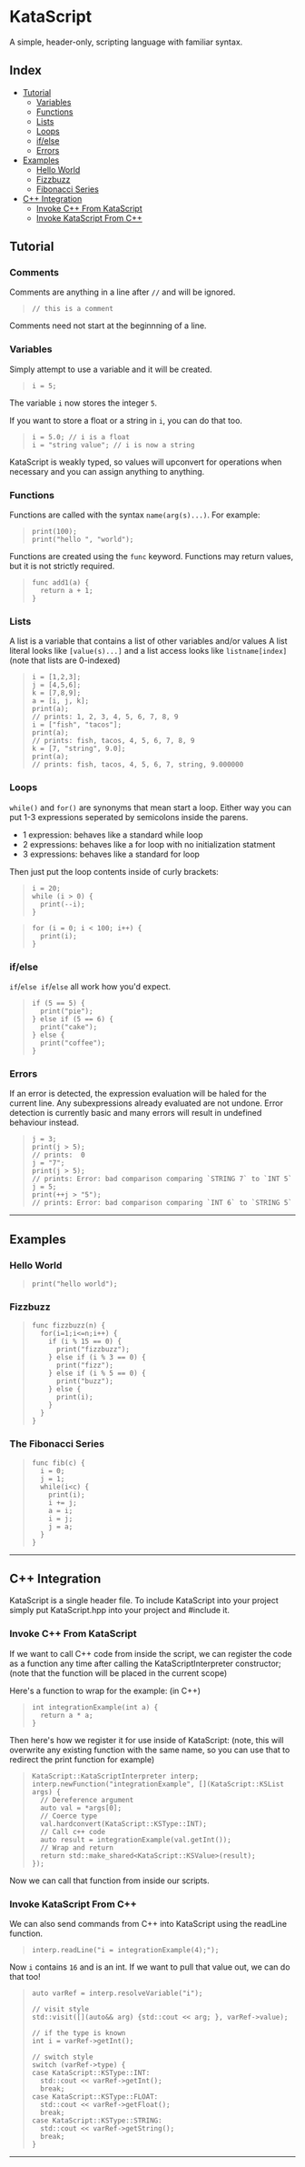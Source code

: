 # KataScript
A simple, header-only, scripting language with familiar syntax.

## Index
- [Tutorial](https://github.com/brwhale/KataScript/blob/main/README.md#tutorial)
  - [Variables](https://github.com/brwhale/KataScript/blob/main/README.md#variables)
  - [Functions](https://github.com/brwhale/KataScript/blob/main/README.md#functions)
  - [Lists](https://github.com/brwhale/KataScript/blob/main/README.md#lists)
  - [Loops](https://github.com/brwhale/KataScript/blob/main/README.md#loops)
  - [if/else](https://github.com/brwhale/KataScript/blob/main/README.md#ifelse)
  - [Errors](https://github.com/brwhale/KataScript/blob/main/README.md#errors)
- [Examples](https://github.com/brwhale/KataScript/blob/main/README.md#examples)
  - [Hello World](https://github.com/brwhale/KataScript/blob/main/README.md#hello-world)
  - [Fizzbuzz](https://github.com/brwhale/KataScript/blob/main/README.md#fizzbuzz)
  - [Fibonacci Series](https://github.com/brwhale/KataScript/blob/main/README.md#the-fibonacci-series)
- [C++ Integration](https://github.com/brwhale/KataScript/blob/main/README.md#c-integration)
  - [Invoke C++ From KataScript](https://github.com/brwhale/KataScript/blob/main/README.md#invoke-c-from-katascript)
  - [Invoke KataScript From C++](https://github.com/brwhale/KataScript/blob/main/README.md#invoke-katascript-from-c)

## Tutorial

### Comments
Comments are anything in a line after `//` and will be ignored.
>     // this is a comment
Comments need not start at the beginnning of a line.

### Variables
Simply attempt to use a variable and it will be created.

>     i = 5;

The variable `i` now stores the integer `5`.

If you want to store a float or a string in `i`, you can do that too.

>     i = 5.0; // i is a float
>     i = "string value"; // i is now a string

KataScript is weakly typed, so values will upconvert for operations when necessary and you can assign anything to anything.

### Functions
Functions are called with the syntax `name(arg(s)...)`. For example:

>     print(100);
>     print("hello ", "world");

Functions are created using the `func` keyword. Functions may return values, but it is not strictly required.

>     func add1(a) {
>       return a + 1;
>     }

### Lists
A list is a variable that contains a list of other variables and/or values
A list literal looks like `[value(s)...]` and a list access looks like `listname[index]` (note that lists are 0-indexed)

>     i = [1,2,3];
>     j = [4,5,6];
>     k = [7,8,9];
>     a = [i, j, k];
>     print(a);
>     // prints: 1, 2, 3, 4, 5, 6, 7, 8, 9
>     i = ["fish", "tacos"];
>     print(a);
>     // prints: fish, tacos, 4, 5, 6, 7, 8, 9
>     k = [7, "string", 9.0];
>     print(a);
>     // prints: fish, tacos, 4, 5, 6, 7, string, 9.000000

### Loops
`while()` and `for()` are synonyms that mean start a loop. Either way you can put 1-3 expressions seperated by semicolons inside the parens.
- 1 expression: behaves like a standard while loop
- 2 expressions: behaves like a for loop with no initialization statment
- 3 expressions: behaves like a standard for loop

Then just put the loop contents inside of curly brackets:

>     i = 20;
>     while (i > 0) {
>       print(--i);
>     }

>     for (i = 0; i < 100; i++) {
>       print(i);
>     }

### if/else
`if`/`else if`/`else` all work how you'd expect.

>     if (5 == 5) { 
>       print("pie"); 
>     } else if (5 == 6) { 
>       print("cake"); 
>     } else { 
>       print("coffee"); 
>     }

### Errors
If an error is detected, the expression evaluation will be haled for the current line. Any subexpressions already evaluated are not undone. Error detection is currently basic and many errors will result in undefined behaviour instead.

>     j = 3;
>     print(j > 5);
>     // prints:  0
>     j = "7";
>     print(j > 5);
>     // prints: Error: bad comparison comparing `STRING 7` to `INT 5`
>     j = 5;
>     print(++j > "5");
>     // prints: Error: bad comparison comparing `INT 6` to `STRING 5`

----

## Examples
### Hello World
>     print("hello world");

### Fizzbuzz
>     func fizzbuzz(n) {
>       for(i=1;i<=n;i++) { 
>         if (i % 15 == 0) { 
>           print("fizzbuzz"); 
>         } else if (i % 3 == 0) { 
>           print("fizz"); 
>         } else if (i % 5 == 0) { 
>           print("buzz"); 
>         } else { 
>           print(i);
>         } 
>       }
>     }

### The Fibonacci Series
>     func fib(c) {
>       i = 0;
>       j = 1;
>       while(i<c) { 
>         print(i); 
>         i += j; 
>         a = i;
>         i = j;
>         j = a;
>       }
>     }

----

## C++ Integration
KataScript is a single header file. To include KataScript into your project simply put KataScript.hpp into your project and #include it.

### Invoke C++ From KataScript
If we want to call C++ code from inside the script, we can register the code as a function any time after calling the KataScriptInterpreter constructor; (note that the function will be placed in the current scope)

Here's a function to wrap for the example: (in C++)
>     int integrationExample(int a) {
>       return a * a;
>     }

Then here's how we register it for use inside of KataScript: (note, this will overwrite any existing function with the same name, so you can use that to redirect the print function for example)
>     KataScript::KataScriptInterpreter interp;
>     interp.newFunction("integrationExample", [](KataScript::KSList args) {
>       // Dereference argument
>       auto val = *args[0];
>       // Coerce type
>       val.hardconvert(KataScript::KSType::INT);
>       // Call c++ code
>       auto result = integrationExample(val.getInt());
>       // Wrap and return
>       return std::make_shared<KataScript::KSValue>(result);
>     });

Now we can call that function from inside our scripts.

### Invoke KataScript From C++
We can also send commands from C++ into KataScript using the readLine function.
>     interp.readLine("i = integrationExample(4);");

Now `i` contains `16` and is an int.
If we want to pull that value out, we can do that too!

>     auto varRef = interp.resolveVariable("i");
>     
>     // visit style
>     std::visit([](auto&& arg) {std::cout << arg; }, varRef->value);
>     
>     // if the type is known
>     int i = varRef->getInt();
>     
>     // switch style
>     switch (varRef->type) {
>     case KataScript::KSType::INT:
>       std::cout << varRef->getInt();
>       break;
>     case KataScript::KSType::FLOAT:
>       std::cout << varRef->getFloat();
>       break;
>     case KataScript::KSType::STRING:
>       std::cout << varRef->getString();
>       break;
>     }

----
